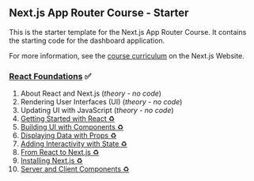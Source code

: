 ## Next.js App Router Course - Starter

This is the starter template for the Next.js App Router Course. It contains the starting code for the dashboard application.

For more information, see the [course curriculum](https://nextjs.org/learn) on the Next.js Website.


### [React Foundations](https://nextjs.org/learn/react-foundations)  ✅

1. About React and Next.js (_theory - no code_)
2. Rendering User Interfaces (UI)  (_theory - no code_)
3. Updating UI with JavaScript  (_theory - no code_)
4. [Getting Started with React ♻️][1-4]
5. [Building UI with Components ♻️][1-4]
6. [Displaying Data with Props ♻️][1-6]
7. [Adding Interactivity with State ♻️][1-7]
8. [From React to Next.js ♻️][1-89]
9. [Installing Next.js ♻️][1-89]
10. [Server and Client Components ♻️][1-10]

[1-4]: https://github.com/treejamie/next-js-learn/pull/1
[1-5]: https://github.com/treejamie/next-js-learn/pull/2
[1-6]: https://github.com/treejamie/next-js-learn/pull/3
[1-7]: https://github.com/treejamie/next-js-learn/pull/4
[1-89]: https://github.com/treejamie/next-js-learn/pull/5
[1-10]: https://github.com/treejamie/next-js-learn/pull/6